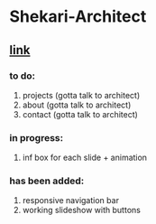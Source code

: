 
# Shekari-Architect

## [link](https://mobinshekari84.github.io/Shekari-Architect/)

### to do: 
1. projects (gotta talk to architect)
2. about (gotta talk to architect)
3. contact (gotta talk to architect)

### in progress:
1. inf box for each slide + animation

### has been added:
1. responsive navigation bar
2. working slideshow with buttons


